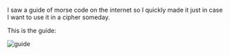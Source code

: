 I saw a guide of morse code on the internet so I quickly made it just in case I want to use it in a cipher someday.

This is the guide:

![guide](morse_code.png)

